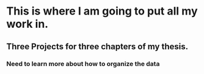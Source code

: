 # This is where I am going to put all my work in.

## Three Projects for three chapters of my thesis.

### Need to learn more about how to organize the data
